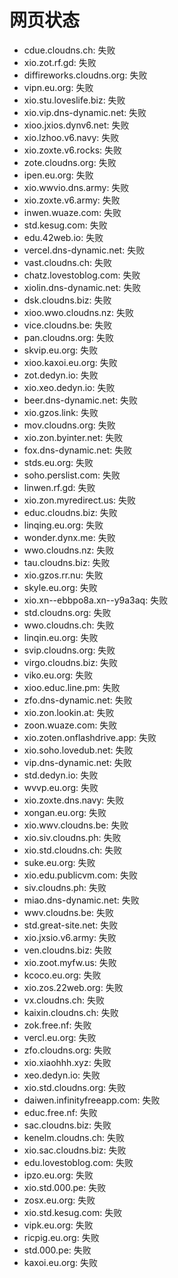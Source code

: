 # 网页状态
- cdue.cloudns.ch: 失败
- xio.zot.rf.gd: 失败
- diffireworks.cloudns.org: 失败
- vipn.eu.org: 失败
- xio.stu.loveslife.biz: 失败
- xio.vip.dns-dynamic.net: 失败
- xioo.jxios.dynv6.net: 失败
- xio.lzhoo.v6.navy: 失败
- xio.zoxte.v6.rocks: 失败
- zote.cloudns.org: 失败
- ipen.eu.org: 失败
- xio.wwvio.dns.army: 失败
- xio.zoxte.v6.army: 失败
- inwen.wuaze.com: 失败
- std.kesug.com: 失败
- edu.42web.io: 失败
- vercel.dns-dynamic.net: 失败
- vast.cloudns.ch: 失败
- chatz.lovestoblog.com: 失败
- xiolin.dns-dynamic.net: 失败
- dsk.cloudns.biz: 失败
- xioo.wwo.cloudns.nz: 失败
- vice.cloudns.be: 失败
- pan.cloudns.org: 失败
- skvip.eu.org: 失败
- xioo.kaxoi.eu.org: 失败
- zot.dedyn.io: 失败
- xio.xeo.dedyn.io: 失败
- beer.dns-dynamic.net: 失败
- xio.gzos.link: 失败
- mov.cloudns.org: 失败
- xio.zon.byinter.net: 失败
- fox.dns-dynamic.net: 失败
- stds.eu.org: 失败
- soho.perslist.com: 失败
- linwen.rf.gd: 失败
- xio.zon.myredirect.us: 失败
- educ.cloudns.biz: 失败
- linqing.eu.org: 失败
- wonder.dynx.me: 失败
- wwo.cloudns.nz: 失败
- tau.cloudns.biz: 失败
- xio.gzos.rr.nu: 失败
- skyle.eu.org: 失败
- xio.xn--ebbpo8a.xn--y9a3aq: 失败
- std.cloudns.org: 失败
- wwo.cloudns.ch: 失败
- linqin.eu.org: 失败
- svip.cloudns.org: 失败
- virgo.cloudns.biz: 失败
- viko.eu.org: 失败
- xioo.educ.line.pm: 失败
- zfo.dns-dynamic.net: 失败
- xio.zon.lookin.at: 失败
- zoon.wuaze.com: 失败
- xio.zoten.onflashdrive.app: 失败
- xio.soho.lovedub.net: 失败
- vip.dns-dynamic.net: 失败
- std.dedyn.io: 失败
- wvvp.eu.org: 失败
- xio.zoxte.dns.navy: 失败
- xongan.eu.org: 失败
- xio.wwv.cloudns.be: 失败
- xio.siv.cloudns.ph: 失败
- xio.std.cloudns.ch: 失败
- suke.eu.org: 失败
- xio.edu.publicvm.com: 失败
- siv.cloudns.ph: 失败
- miao.dns-dynamic.net: 失败
- wwv.cloudns.be: 失败
- std.great-site.net: 失败
- xio.jxsio.v6.army: 失败
- ven.cloudns.biz: 失败
- xio.zoot.myfw.us: 失败
- kcoco.eu.org: 失败
- xio.zos.22web.org: 失败
- vx.cloudns.ch: 失败
- kaixin.cloudns.ch: 失败
- zok.free.nf: 失败
- vercl.eu.org: 失败
- zfo.cloudns.org: 失败
- xio.xiaohhh.xyz: 失败
- xeo.dedyn.io: 失败
- xio.std.cloudns.org: 失败
- daiwen.infinityfreeapp.com: 失败
- educ.free.nf: 失败
- sac.cloudns.biz: 失败
- kenelm.cloudns.ch: 失败
- xio.sac.cloudns.biz: 失败
- edu.lovestoblog.com: 失败
- ipzo.eu.org: 失败
- xio.std.000.pe: 失败
- zosx.eu.org: 失败
- xio.std.kesug.com: 失败
- vipk.eu.org: 失败
- ricpig.eu.org: 失败
- std.000.pe: 失败
- kaxoi.eu.org: 失败
